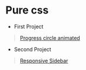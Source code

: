 # Pure css

* First Project

> [Progress circle animated](https://github.com/gabrielrmodesto/purecss/tree/master/animated_circular_progress_bar)

* Second Project

> [Responsive Sidebar]()